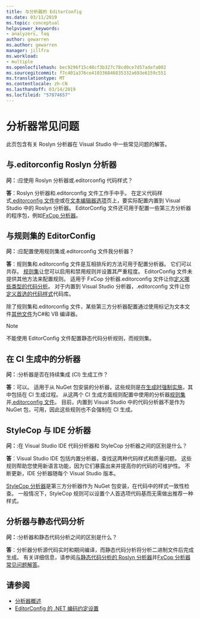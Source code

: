 ```yaml
---
title: 与分析器的 EditorConfig
ms.date: 03/11/2019
ms.topic: conceptual
helpviewer_keywords:
- analyzers, faq
author: gewarren
ms.author: gewarren
manager: jillfra
ms.workload:
- multiple
ms.openlocfilehash: bec9296f15c48cf3b327c78cd0ce7d57adafa002
ms.sourcegitcommit: f7c401a376ce410336846835332a693e6159c551
ms.translationtype: MT
ms.contentlocale: zh-CN
ms.lasthandoff: 03/14/2019
ms.locfileid: "57874657"
---
```

# <a name="analyzers-faq"></a>分析器常见问题

此页包含有关 Roslyn 分析器在 Visual Studio 中一些常见问题的解答。

## <a name="roslyn-analyzers-versus-editorconfig"></a>与.editorconfig Roslyn 分析器

**问：**:应使用 Roslyn 分析器或.editorconfig 代码样式？

**答**：Roslyn 分析器和.editorconfig 文件工作手中手。 在定义代码样式[.editorconfig 文件中](../ide/editorconfig-code-style-settings-reference.md)或在[文本编辑器选项](../ide/code-styles-and-quick-actions.md)页上，要实际配置内置到 Visual Studio 中的 Roslyn 分析器。 EditorConfig 文件还可用于配置一些第三方分析器的程序包，例如[FxCop 分析器](configure-fxcop-analyzers.md)。

## <a name="editorconfig-versus-rule-sets"></a>与规则集的 EditorConfig

**问：**:应配置使用规则集或.editorconfig 文件我分析器？

**答**：规则集和.editorconfig 文件是互相排斥的方法可用于配置分析器。 它们可以共存。 [规则集](analyzer-rule-sets.md)让您可以启用和禁用规则并设置其严重程度。 EditorConfig 文件未提供其他方法来配置规则。 适用于 FxCop 分析器.editorconfig 文件让你[定义哪些类型的代码分析](fxcop-analyzer-options.md)。 对于内置到 Visual Studio 分析器，.editorconfig 文件让你[定义首选的代码样式](../ide/editorconfig-code-style-settings-reference.md)代码库。

除了规则集和.editorconfig 文件，某些第三方分析器配置通过使用标记为文本文件[其他文件](../ide/build-actions.md#build-action-values)为C#和 VB 编译器。

> [!NOTE]
> 不能使用 EditorConfig 文件配置静态代码分析规则，而规则集。

## <a name="analyzers-in-ci-builds"></a>在 CI 生成中的分析器

**问：**:分析器是否在持续集成 (CI) 生成工作？

**答**：可以。 适用于从 NuGet 包安装的分析器，这些规则是[在生成时强制实施](roslyn-analyzers-overview.md#build-errors)，其中包括在 CI 生成过程。 从这两个 CI 生成方面规则配置中使用的分析器[规则集](analyzer-rule-sets.md)并[.editorconfig 文件](configure-fxcop-analyzers.md)。 目前，内置到 Visual Studio 中的代码分析器不是作为 NuGet 包，可用，因此这些规则也不会强制在 CI 生成。

## <a name="ide-analyzers-versus-stylecop"></a>StyleCop 与 IDE 分析器

**问：**:在 Visual Studio IDE 代码分析器和 StyleCop 分析器之间的区别是什么？

**答**：Visual Studio IDE 包括内置分析器，查找这两种代码样式和质量问题。 这些规则帮助您使用新语言功能，因为它们暴露出来并提高你的代码的可维护性。 不断更新，IDE 分析器随每个 Visual Studio 版本。

[StyleCop 分析器](https://github.com/DotNetAnalyzers/StyleCopAnalyzers)是第三方分析器作为 NuGet 包安装，在代码中的样式一致性检查。 一般情况下，StyleCop 规则可以设置个人首选项代码基而无需做出推荐一种样式。

## <a name="analyzers-versus-static-code-analysis"></a>分析器与静态代码分析

**问：**:分析器和静态代码分析之间的区别是什么？

**答**：分析器分析源代码实时和期间编译，而静态代码分析将分析二进制文件后完成生成。 有关详细信息，请参阅[与静态代码分析的 Roslyn 分析器](roslyn-analyzers-overview.md#roslyn-analyzers-vs-static-code-analysis)并[FxCop 分析器常见问题解答](fxcop-analyzers-faq.md)。

## <a name="see-also"></a>请参阅

- [分析器概述](roslyn-analyzers-overview.md)
- [EditorConfig 的 .NET 编码约定设置](../ide/editorconfig-code-style-settings-reference.md)